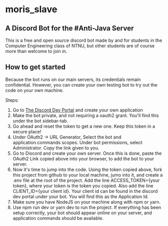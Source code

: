 # moris_slave

## A Discord Bot for the #Anti-Java Server

This is a free and open source discord bot made by and for students in the Computer Engineering class of NTNU, but other students are of course more than welcome to join in.

## How to get started

Because the bot runs on our main servers, its credentials remain confidential. However, you can create your own testing bot to try out the code on your own machine.

Steps:

1. Go to [The Discord Dev Portal](https://discord.com/developers/applications) and create your own application
2. Make the bot private, and not requiring a oauth2 grant. You'll find this under the bot sidebar-tab.
3. Go ahead and reset the token to get a new one. Keep this token in a secure place!
4. Under OAuth2 -> URL Generator, Select the bot and application.commands scopes. Under bot permissions, select Administrator. Copy the link given to you.
5. Go to Discord and create your own server. Once this is done, paste the OAuth2 Link copied above into your browser, to add the bot to your server.
6. Now it's time to jump into the code. Using the token copied above, fork this project from github to your local machine, jumo into it, and create a .env file at the root of the project. Add the line ACCESS_TOKEN={your token}, where your token is the token you copied. Also add the line CLIENT_ID={your client id}. Your client id can be found in the discord dev portal under your bot. You will find this as the Application Id.
7. Make sure you have NodeJS on your machine along with npm or yarn.
8. Use npm run dev or yarn dev to run the project. If everything has been setup correctly, your bot should appear online on your server, and application commands should be available.

